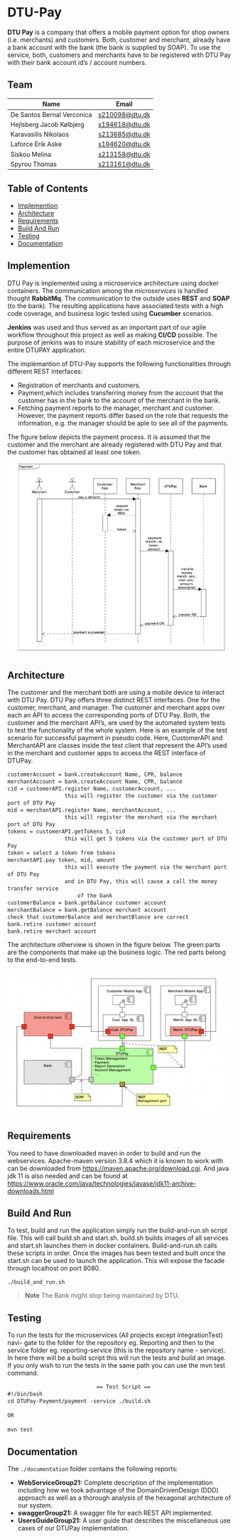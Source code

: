 # DTU-Pay

**DTU Pay** is a company that offers a mobile payment option for shop owners (i.e. merchants) and customers. Both, customer and merchant, already have a bank account with the bank (the bank is supplied by SOAP). To use the service, both, customers and merchants have to be registered with DTU Pay with their bank account id’s / account numbers.

## Team 

|  Name | Email  | 
|---|---|
|  De Santos Bernal Verconica | s210098@dtu.dk  |
|  Hejlsberg Jacob Kølbjerg |  s194618@dtu.dk |
|  Karavasilis Nikolaos | s213685@dtu.dk  |
|Laforce Erik Aske|s194620@dtu.dk|
|Siskou Melina|s213158@dtu.dk|
|Spyrou Thomas|s213161@dtu.dk|

Table of Contents
-----------------
* [Implemention](#Implemention)
* [Architecture](#Architecture)
* [Requirements](#Requirements)
* [Build And Run](#Build-And-Run)
* [Testing](#Testing)
* [Documentation](#Documentation)

## Implemention
DTU Pay is implemented using a microservice architecture using docker containers. The communication among the *microservices* is handled thought **RabbitMq**. The communication to the outside uses **REST** and **SOAP** (to the bank). The resulting applications have associated tests with a high code coverage, and business logic tested using **Cucumber** scenarios. 


**Jenkins** was used and thus served as an important part of our agile workflow throughout this project as well as making **CI/CD** possible. The purpose of jenkins was to insure stability of each microservice and the entire DTUPAY application. 


The implemantion of DTU-Pay supports the following functionalities through different REST interfaces:
- Registration of merchants and customers.
- Payment,which includes transferring money from the account that the customer has in the bank to the account of the merchant in the bank.
- Fetching payment reports to the manager, merchant and customer. However, the payment reports differ based on the role that requests the information, e.g. the manager should be aple to see all of the payments.

The figure below depicts the payment process. It is assumed that the customer and the merchant are already registered with DTU Pay and that the customer has obtained at least one token.

![payment](./pictures/payment.png)

## Architecture 

The customer and the merchant both are using a mobile device to interact with DTU Pay. DTU Pay offers three distinct REST interfaces. One for the customer, merchant, and manager. The customer and merchant apps over each an API to access the corresponding ports of DTU Pay. Both, the customer and the merchant API’s, are used by the automated system tests to test the functionality of the whole system.
Here is an example of the test scenario for successful payment in pseudo code. Here, CustomerAPI and MerchantAPI are classes inside the test client that represent the API’s used in the merchant and customer apps to access the REST interface of DTUPay.

```
customerAccount = bank.createAccount Name, CPR, balance
merchantAccount = bank.createAccount Name, CPR, balance
cid = customerAPI.register Name, customerAccount, ...
                  this will register the customer via the customer port of DTU Pay
mid = merchantAPI.register Name, merchantAccount, ...
                  this will register the merchant via the merchant port of DTU Pay
tokens = customerAPI.getTokens 5, cid
                  this will get 5 tokens via the customer port of DTU Pay
token = select a token from tokens
merchantAPI.pay token, mid, amount
                  this will execute the payment via the merchant port of DTU Pay
                  and in DTU Pay, this will cause a call the money transfer service
                      of the bank
customerBalance = bank.getBalance customer account
merchantBalance = bank.getBalance merchant account
check that customerBalance and merchantBlance are correct
bank.retire customer account
bank.retire merchant account
```

The architecture otherview is shown in the figure below. The green parts are the components that make up the business logic. The red parts belong to the end-to-end tests.

![architecture](./pictures/Architecture.png)

## Requirements

You need to have downloaded maven in order to build and run the webservices. Apache-maven version 3.8.4 which it is known to work with can be downloaded from https://maven.apache.org/download.cgi. And java jdk 11 is also needed and can be found at https://www.oracle.com/java/technologies/javase/jdk11-archive-downloads.html


## Build And Run
To test, build and run the application simply run the build-and-run.sh script file. This will call build.sh and start.sh. build.sh builds images of all services and start.sh launches them in docker containers. Build-and-run.sh calls these scripts in order. Once the images has been tested and built once the start.sh can be used to launch the application. This will expose the facade through localhost on port 8080.
```
./build_and_run.sh
```
>**Note** The Bank might stop being maintained by DTU.

## Testing
To run the tests for the microservices (All projects except integrationTest) navi- gate to the folder for the repository eg. Reporting and then to the service folder eg. reporting-service (this is the repository name - service). In here there will be a build script this will run the tests and build an image. If you only wish to run the tests in the same path you can use the mvn test command.

```
                            == Test Script == 
#!/bin/bash
cd DTUPay-Payment/payment -service ./build.sh

OR

mvn test
```

## Documentation
The ```./documentation``` folder contains the following reports:

- **WebServiceGroup21:** Complete description of the implementation including how we took advantage of the DomainDrivenDesign (DDD) approach as well as a thorough analysis of the hexagonal architecture of our system.
- **swaggerGroup21:** A swagger file for each REST API implemented.
- **UsersGuideGroup21:** A user guide that  describes the miscellaneous use cases of our DTUPay implementation. 

